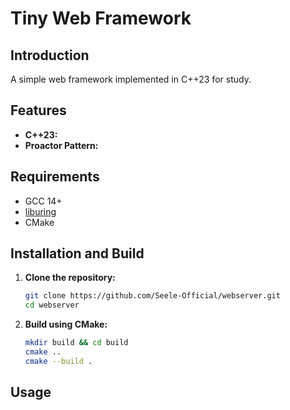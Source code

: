 # Tiny Web Framework

## Introduction

A simple web framework implemented in C++23 for study.

## Features

- **C++23:** 
- **Proactor Pattern:**

## Requirements

- GCC 14+
- [liburing](https://github.com/axboe/liburing)
- CMake

## Installation and Build

1. **Clone the repository:**
   ```sh
   git clone https://github.com/Seele-Official/webserver.git
   cd webserver
   ```

2. **Build using CMake:**
   ```sh
   mkdir build && cd build
   cmake ..
   cmake --build .
   ```

## Usage



